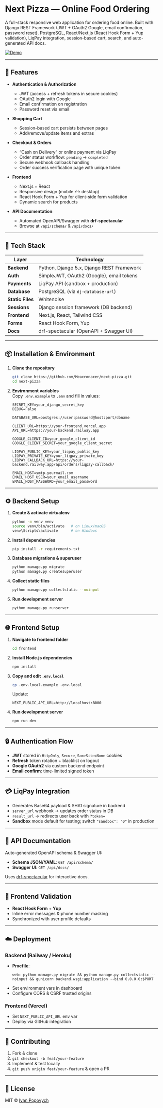 # Next Pizza — Online Food Ordering

A full-stack responsive web application for ordering food online. Built with Django REST Framework (JWT + OAuth2 Google, email confirmation, password reset), PostgreSQL, React/Next.js (React Hook Form + Yup validation), LiqPay integration, session-based cart, search, and auto-generated API docs.

[![Demo](https://img.shields.io/badge/Live-Demo-green)](https://next-pizza-lilac-five.vercel.app)

---

## 🎯 Features

- **Authentication & Authorization**  
  - JWT (access + refresh tokens in secure cookies)  
  - OAuth2 login with Google  
  - Email confirmation on registration  
  - Password reset via email  

- **Shopping Cart**  
  - Session-based cart persists between pages  
  - Add/remove/update items and extras  

- **Checkout & Orders**  
  - “Cash on Delivery” or online payment via LiqPay  
  - Order status workflow: `pending` → `completed`  
  - Secure webhook callback handling  
  - Order success verification page with unique token  

- **Frontend**  
  - Next.js + React  
  - Responsive design (mobile ↔ desktop)  
  - React Hook Form + Yup for client-side form validation  
  - Dynamic search for products  

- **API Documentation**  
  - Automated OpenAPI/Swagger with **drf-spectacular**  
  - Browse at `/api/schema/` & `/api/docs/`

---

## 🚀 Tech Stack

| Layer           | Technology                                    |
| --------------- | --------------------------------------------- |
| **Backend**     | Python, Django 5.x, Django REST Framework     |
| **Auth**        | SimpleJWT, OAuth2 (Google), email tokens      |
| **Payments**    | LiqPay API (sandbox + production)             |
| **Database**    | PostgreSQL (via `dj-database-url`)            |
| **Static Files**| Whitenoise                                    |
| **Sessions**    | Django session framework (DB backend)         |
| **Frontend**    | Next.js, React, Tailwind CSS                  |
| **Forms**       | React Hook Form, Yup                          |
| **Docs**        | drf-spectacular (OpenAPI + Swagger UI)        |

---

## 📦 Installation & Environment

1. **Clone the repository**  
   ```bash
   git clone https://github.com/Meacronacer/next-pizza.git
   cd next-pizza
   ```

2. **Environment variables**  
   Copy `.env.example` to `.env` and fill in values:
   ```
   SECRET_KEY=your_django_secret_key
   DEBUG=False

   DATABASE_URL=postgres://user:password@host:port/dbname

   CLIENT_URL=https://your-frontend.vercel.app
   API_URL=https://your-backend.railway.app

   GOOGLE_CLIENT_ID=your_google_client_id
   GOOGLE_CLIENT_SECRET=your_google_client_secret

   LIQPAY_PUBLIC_KEY=your_liqpay_public_key
   LIQPAY_PRIVATE_KEY=your_liqpay_private_key
   LIQPAY_CALLBACK_URL=https://your-backend.railway.app/api/orders/liqpay-callback/

   EMAIL_HOST=smtp.yourmail.com
   EMAIL_HOST_USER=your_email_username
   EMAIL_HOST_PASSWORD=your_email_password
   ```

---

## ⚙️ Backend Setup

1. **Create & activate virtualenv**  
   ```bash
   python -m venv venv
   source venv/bin/activate   # on Linux/macOS
   venv\Scripts\activate      # on Windows
   ```

2. **Install dependencies**  
   ```bash
   pip install -r requirements.txt
   ```

3. **Database migrations & superuser**  
   ```bash
   python manage.py migrate
   python manage.py createsuperuser
   ```

4. **Collect static files**  
   ```bash
   python manage.py collectstatic --noinput
   ```

5. **Run development server**  
   ```bash
   python manage.py runserver
   ```

---

## 🌐 Frontend Setup

1. **Navigate to frontend folder**  
   ```bash
   cd frontend
   ```

2. **Install Node.js dependencies**  
   ```bash
   npm install
   ```

3. **Copy and edit `.env.local`**  
   ```bash
   cp .env.local.example .env.local
   ```
   Update:
   ```
   NEXT_PUBLIC_API_URL=http://localhost:8000
   ```

4. **Run development server**  
   ```bash
   npm run dev
   ```

---

## 🔒 Authentication Flow

- **JWT** stored in `HttpOnly`, `Secure`, `SameSite=None` cookies  
- **Refresh** token rotation + blacklist on logout  
- **Google OAuth2** via custom backend endpoint  
- **Email confirm**: time-limited signed token  

---

## 💳 LiqPay Integration

- Generates Base64 payload & SHA1 signature in backend  
- `server_url` webhook → updates order status in DB  
- `result_url` → redirects user back with `?token=`  
- **Sandbox** mode default for testing; switch `"sandbox": "0"` in production  

---

## 📁 API Documentation

Auto-generated OpenAPI schema & Swagger UI:

- **Schema JSON/YAML**: `GET /api/schema/`  
- **Swagger UI**: `GET /api/docs/`  

Uses [drf-spectacular](https://drf-spectacular.readthedocs.io/) for interactive docs.

---

## 🎨 Frontend Validation

- **React Hook Form** + **Yup**  
- Inline error messages & phone number masking  
- Synchronized with user profile defaults  

---

## ☁️ Deployment

### Backend (Railway / Heroku)

- **Procfile**:
  ```
  web: python manage.py migrate && python manage.py collectstatic --noinput && gunicorn backend.wsgi:application --bind 0.0.0.0:$PORT
  ```
- Set environment vars in dashboard  
- Configure CORS & CSRF trusted origins  

### Frontend (Vercel)

- Set `NEXT_PUBLIC_API_URL` env var  
- Deploy via GitHub integration  

---

## 🤝 Contributing

1. Fork & clone  
2. `git checkout -b feat/your-feature`  
3. Implement & test locally  
4. `git push origin feat/your-feature` & open a PR  

---

## 📜 License

MIT © [Ivan Popovych](https://github.com/meacronacer)
